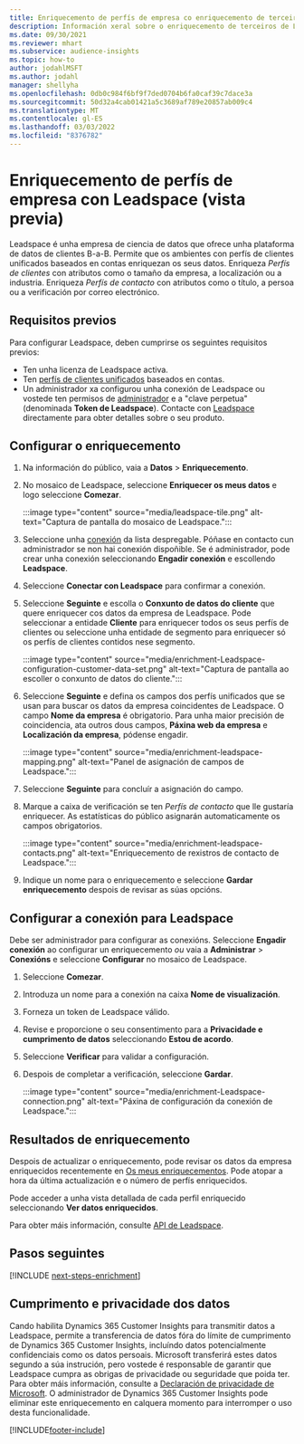 ```yaml
---
title: Enriquecemento de perfís de empresa co enriquecemento de terceiros de Leadspace
description: Información xeral sobre o enriquecemento de terceiros de Leadspace.
ms.date: 09/30/2021
ms.reviewer: mhart
ms.subservice: audience-insights
ms.topic: how-to
author: jodahlMSFT
ms.author: jodahl
manager: shellyha
ms.openlocfilehash: 0db0c984f6bf9f7ded0704b6fa0caf39c7dace3a
ms.sourcegitcommit: 50d32a4cab01421a5c3689af789e20857ab009c4
ms.translationtype: MT
ms.contentlocale: gl-ES
ms.lasthandoff: 03/03/2022
ms.locfileid: "8376782"
---
```

# <a name="enrichment-of-company-profiles-with-leadspace-preview"></a>Enriquecemento de perfís de empresa con Leadspace (vista previa)

Leadspace é unha empresa de ciencia de datos que ofrece unha plataforma de datos de clientes B-a-B. Permite que os ambientes con perfís de clientes unificados baseados en contas enriquezan os seus datos. Enriqueza *Perfís de clientes* con atributos como o tamaño da empresa, a localización ou a industria. Enriqueza *Perfís de contacto* con atributos como o título, a persoa ou a verificación por correo electrónico.

## <a name="prerequisites"></a>Requisitos previos

Para configurar Leadspace, deben cumprirse os seguintes requisitos previos:

- Ten unha licenza de Leadspace activa.
- Ten [perfís de clientes unificados](customer-profiles.md) baseados en contas.
- Un administrador xa configurou unha conexión de Leadspace ou vostede ten permisos de [administrador](permissions.md#admin) e a "clave perpetua" (denominada **Token de Leadspace**). Contacte con [Leadspace](https://www.leadspace.com/leadspace-microsoft-dynamics-365/) directamente para obter detalles sobre o seu produto.

## <a name="configure-the-enrichment"></a>Configurar o enriquecemento

1. Na información do público, vaia a **Datos** > **Enriquecemento**.

1. No mosaico de Leadspace, seleccione **Enriquecer os meus datos** e logo seleccione **Comezar**.

   :::image type="content" source="media/leadspace-tile.png" alt-text="Captura de pantalla do mosaico de Leadspace.":::

1. Seleccione unha [conexión](connections.md) da lista despregable. Póñase en contacto cun administrador se non hai conexión dispoñible. Se é administrador, pode crear unha conexión seleccionando **Engadir conexión** e escollendo **Leadspace**. 

1. Seleccione **Conectar con Leadspace** para confirmar a conexión.

1. Seleccione **Seguinte** e escolla o **Conxunto de datos do cliente** que quere enriquecer cos datos da empresa de Leadspace. Pode seleccionar a entidade **Cliente** para enriquecer todos os seus perfís de clientes ou seleccione unha entidade de segmento para enriquecer só os perfís de clientes contidos nese segmento.

    :::image type="content" source="media/enrichment-Leadspace-configuration-customer-data-set.png" alt-text="Captura de pantalla ao escoller o conxunto de datos do cliente.":::

1. Seleccione **Seguinte** e defina os campos dos perfís unificados que se usan para buscar os datos da empresa coincidentes de Leadspace. O campo **Nome da empresa** é obrigatorio. Para unha maior precisión de coincidencia, ata outros dous campos, **Páxina web da empresa** e **Localización da empresa**, pódense engadir.

   :::image type="content" source="media/enrichment-leadspace-mapping.png" alt-text="Panel de asignación de campos de Leadspace.":::

1. Seleccione **Seguinte** para concluír a asignación do campo.

1. Marque a caixa de verificación se ten *Perfís de contacto* que lle gustaría enriquecer. As estatísticas do público asignarán automaticamente os campos obrigatorios.

   :::image type="content" source="media/enrichment-leadspace-contacts.png" alt-text="Enriquecemento de rexistros de contacto de Leadspace.":::
 
1. Indique un nome para o enriquecemento e seleccione **Gardar enriquecemento** despois de revisar as súas opcións.


## <a name="configure-the-connection-for-leadspace"></a>Configurar a conexión para Leadspace 

Debe ser administrador para configurar as conexións. Seleccione **Engadir conexión** ao configurar un enriquecemento *ou* vaia a **Administrar** > **Conexións** e seleccione **Configurar** no mosaico de Leadspace.

1. Seleccione **Comezar**. 

1. Introduza un nome para a conexión na caixa **Nome de visualización**.

1. Forneza un token de Leadspace válido.

1. Revise e proporcione o seu consentimento para a **Privacidade e cumprimento de datos** seleccionando **Estou de acordo**.

1. Seleccione **Verificar** para validar a configuración.

1. Despois de completar a verificación, seleccione **Gardar**.
   
   :::image type="content" source="media/enrichment-Leadspace-connection.png" alt-text="Páxina de configuración da conexión de Leadspace.":::

## <a name="enrichment-results"></a>Resultados de enriquecemento

Despois de actualizar o enriquecemento, pode revisar os datos da empresa enriquecidos recentemente en [Os meus enriquecementos](enrichment-hub.md). Pode atopar a hora da última actualización e o número de perfís enriquecidos.

Pode acceder a unha vista detallada de cada perfil enriquecido seleccionando **Ver datos enriquecidos**.

Para obter máis información, consulte [API de Leadspace](https://support.leadspace.com/hc/en-us/sections/201997649-API).

## <a name="next-steps"></a>Pasos seguintes


[!INCLUDE [next-steps-enrichment](../includes/next-steps-enrichment.md)]

## <a name="data-privacy-and-compliance"></a>Cumprimento e privacidade dos datos

Cando habilita Dynamics 365 Customer Insights para transmitir datos a Leadspace, permite a transferencia de datos fóra do límite de cumprimento de Dynamics 365 Customer Insights, incluíndo datos potencialmente confidenciais como os datos persoais. Microsoft transferirá estes datos segundo a súa instrución, pero vostede é responsable de garantir que Leadspace cumpra as obrigas de privacidade ou seguridade que poida ter. Para obter máis información, consulte a [Declaración de privacidade de Microsoft](https://go.microsoft.com/fwlink/?linkid=396732).
O administrador de Dynamics 365 Customer Insights pode eliminar este enriquecemento en calquera momento para interromper o uso desta funcionalidade.


[!INCLUDE[footer-include](../includes/footer-banner.md)]
